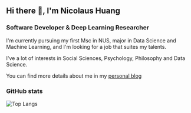 ## Hi there 👋, I'm Nicolaus Huang

### Software Developer & Deep Learning Researcher



I'm currently pursuing my first Msc in NUS, major in Data Science and Machine Learning, and I'm looking for a job that suites my talents.

I've a lot of interests in Social Sciences, Psychology, Philosophy and Data Science.

You can find more details about me in my [personal blog](https://wudao.blog)

### GitHub stats

![Top Langs](https://github-readme-stats.vercel.app/api/top-langs/?username=nicolaus-huang&layout=compact&hide=JavaScript&bg_color=30,e96443,904e95&title_color=fff&text_color=fff)
